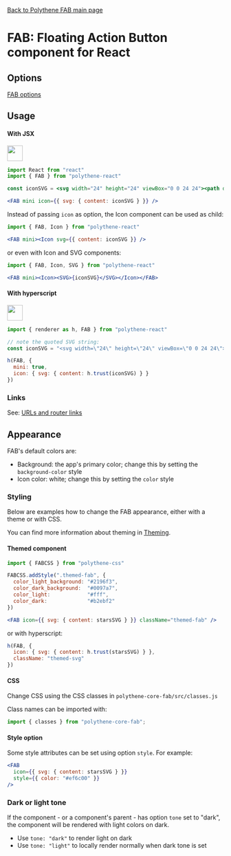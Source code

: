 [Back to Polythene FAB main page](../fab.md)

# FAB: Floating Action Button component for React


## Options

[FAB options](../fab.md)


## Usage

#### With JSX

<a href="https://jsfiddle.net/ArthurClemens/nj11av54/" target="_blank"><img src="https://arthurclemens.github.io/assets/polythene/docs/try-out-green.gif" height="36" /></a>

~~~jsx
import React from "react"
import { FAB } from "polythene-react"

const iconSVG = <svg width="24" height="24" viewBox="0 0 24 24"><path d="M12 17.27L18.18 21l-1.64-7.03L22 9.24l-7.19-.61L12 2 9.19 8.63 2 9.24l5.46 4.73L5.82 21z"/></svg>

<FAB mini icon={{ svg: { content: iconSVG } }} />
~~~

Instead of passing `icon` as option, the Icon component can be used as child:

~~~jsx
import { FAB, Icon } from "polythene-react"

<FAB mini><Icon svg={{ content: iconSVG }} />
~~~

or even with Icon and SVG components:

~~~jsx
import { FAB, Icon, SVG } from "polythene-react"

<FAB mini><Icon><SVG>{iconSVG}</SVG></Icon></FAB>
~~~

#### With hyperscript

<a href="https://jsfiddle.net/ArthurClemens/Lebqe5g2/" target="_blank"><img src="https://arthurclemens.github.io/assets/polythene/docs/try-out-green.gif" height="36" /></a>

~~~javascript
import { renderer as h, FAB } from "polythene-react"

// note the quoted SVG string:
const iconSVG = "<svg width=\"24\" height=\"24\" viewBox=\"0 0 24 24\"><path d=\"M12 17.27L18.18 21l-1.64-7.03L22 9.24l-7.19-.61L12 2 9.19 8.63 2 9.24l5.46 4.73L5.82 21z\"/></svg>"

h(FAB, {
  mini: true,
  icon: { svg: { content: h.trust(iconSVG) } }
})
~~~

### Links

See: [URLs and router links](../../handling-urls.md)


## Appearance

FAB's default colors are:

* Background: the app's primary color; change this by setting the `background-color` style
* Icon color: white; change this by setting the `color` style

### Styling

Below are examples how to change the FAB appearance, either with a theme or with CSS.

You can find more information about theming in  [Theming](../../theming.md).

#### Themed component

~~~jsx
import { FABCSS } from "polythene-css"

FABCSS.addStyle(".themed-fab", {
  color_light_background: "#2196f3",
  color_dark_background:  "#0097a7",
  color_light:            "#fff",
  color_dark:             "#b2ebf2"
})

<FAB icon={{ svg: { content: starsSVG } }} className="themed-fab" />
~~~

or with hyperscript:

~~~javascript
h(FAB, {
  icon: { svg: { content: h.trust(starsSVG) } },
  className: "themed-svg"
})
~~~

#### CSS

Change CSS using the CSS classes in `polythene-core-fab/src/classes.js`

Class names can be imported with:

~~~javascript
import { classes } from "polythene-core-fab";
~~~

#### Style option

Some style attributes can be set using option `style`. For example:

~~~jsx
<FAB
  icon={{ svg: { content: starsSVG } }}
  style={{ color: "#ef6c00" }}
/>
~~~

### Dark or light tone

If the component - or a component's parent - has option `tone` set to "dark", the component will be rendered with light colors on dark. 

* Use `tone: "dark"` to render light on dark
* Use `tone: "light"` to locally render normally when dark tone is set


